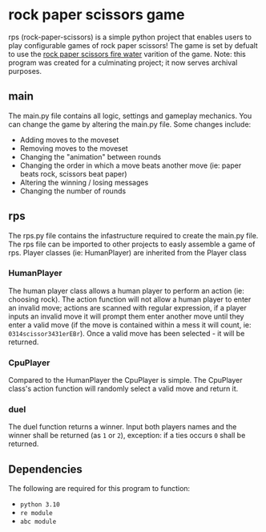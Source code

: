 # rock paper scissors game
rps (rock-paper-scissors) is a simple python project that enables users to play configurable games of rock paper scissors! The game is set by defualt to use the [rock paper scissors fire water](https://en.wikipedia.org/wiki/Rock_paper_scissors#:~:text=The%20most%20representative,this%20game.%5B104%5D) varition of the game. Note: this program was created for a culminating project; it now serves archival purposes.

## main
The main.py file contains all logic, settings and gameplay mechanics. You can change the game by altering the main.py file. Some changes include:

- Adding moves to the moveset
- Removing moves to the moveset
- Changing the "animation" between rounds
- Changing the order in which a move beats another move (ie: paper beats rock, scissors beat paper)
- Altering the winning / losing messages 
- Changing the number of rounds

## rps
The rps.py file contains the infastructure required to create the main.py file. The rps file can be imported to other projects to easly assemble a game of rps. Player classes (ie: HumanPlayer) are inherited from the Player class 
### HumanPlayer
The human player class allows a human player to perform an action (ie: choosing rock). The action function will not allow a human player to enter an invalid move; actions are scanned with regular expression, if a player inputs an invalid move it will prompt them enter another move until they enter a valid move (if the move is contained within a mess it will count, ie: `0314scissor3431erEBr`). Once a valid move has been selected - it will be returned.
### CpuPlayer
Compared to the HumanPlayer the CpuPlayer is simple. The CpuPlayer class's action function will randomly select a valid move and return it.

### duel
The duel function returns a winner. Input both players names and the winner shall be returned (as `1` or `2`), exception: if a ties occurs `0` shall be returned. 

## Dependencies
The following are required for this program to function:

- `python 3.10`
- `re module`
- `abc module`
